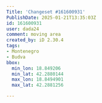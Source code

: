 ```yaml
---
Title: 'Changeset #161600931'
PublishDate: 2025-01-21T13:35:03Z
id: 161600931
user: dada24
comment: moving area
created_by: iD 2.30.4
tags:
- Montenegro
- Budva
bbox:
  min_lon: 18.849206
  min_lat: 42.2880144
  max_lon: 18.8494901
  max_lat: 42.2881256

---
```

